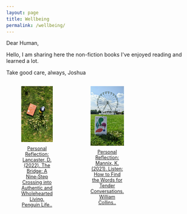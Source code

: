 ```yaml
---
layout: page
title: Wellbeing
permalink: /wellbeing/
---
```


Dear Human,

Hello, I am sharing here the non-fiction books I've enjoyed reading and learned a lot.

Take good care, always,
Joshua

<div style="display: grid; grid-template-columns: repeat(3, 1fr); gap: 1.5em;">

  <figure style="text-align: center;">
    <img src="/wellbeing/pics/1.jpg" alt="TheBridge" width="250" style="max-width: 100%; height: auto;">
    <figcaption style="font-size: 0.9em; margin-top: 0.5em;">
      <a href="https://www.joshuadimasaka.com/wellbeing/TheBridge">
        Personal Reflection: Lancaster, D. (2022). The Bridge: A Nine‑Step Crossing into Authentic and Wholehearted Living. Penguin Life..
      </a>
    </figcaption>
  </figure>

  <figure style="text-align: center;">
    <img src="/wellbeing/pics/2.jpg" alt="Listen" width="250" style="max-width: 100%; height: auto;">
    <figcaption style="font-size: 0.9em; margin-top: 0.5em;">
      <a href="https://www.joshuadimasaka.com/wellbeing/Listen">
        Personal Reflection: Mannix, K. (2021). Listen: How to Find the Words for Tender Conversations. William Collins..
      </a>
    </figcaption>
  </figure>

  <!-- Add more figures in the same pattern -->

</div>
